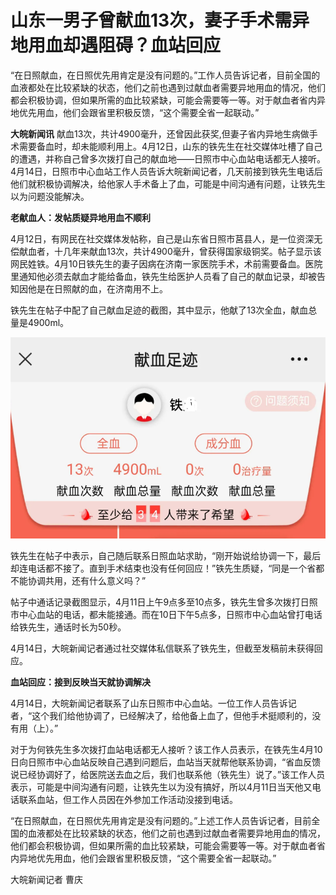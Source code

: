 # 山东一男子曾献血13次，妻子手术需异地用血却遇阻碍？血站回应

“在日照献血，在日照优先用肯定是没有问题的。”工作人员告诉记者，目前全国的血液都处在比较紧缺的状态，他们之前也遇到过献血者需要异地用血的情况，他们都会积极协调，但如果所需的血比较紧缺，可能会需要等一等。对于献血者省内异地优先用血，他们会跟省里积极反馈，“这个需要全省一起联动。”

**大皖新闻讯**
献血13次，共计4900毫升，还曾因此获奖,但妻子省内异地生病做手术需要备血时，却未能顺利用上。4月12日，山东的铁先生在社交媒体吐槽了自己的遭遇，并称自己曾多次拨打自己的献血地——日照市中心血站电话都无人接听。4月14日，日照市中心血站工作人员告诉大皖新闻记者，几天前接到铁先生电话后他们就积极协调解决，给他家人手术备上了血，可能是中间沟通有问题，让铁先生以为问题没能解决。

**老献血人：发帖质疑异地用血不顺利**

4月12日，有网民在社交媒体发帖称，自己是山东省日照市莒县人，是一位资深无偿献血者，十几年来献血13次，共计4900毫升，曾获得国家级铜奖。帖子显示该网民姓铁。4月10日铁先生的妻子因病在济南一家医院手术，术前需要备血。医院里通知他必须去献血才能给备血，铁先生给医护人员看了自己的献血记录，却被告知因他是在日照献的血，在济南用不上。

铁先生在帖子中配了自己献血足迹的截图，其中显示，他献了13次全血，献血总量是4900ml。

![63bdedeb85fd469cac15d57f4677ca76.jpg](https://raw.githubusercontent.com/qqhsx/qqnews_image/main/2024/04/14/山东一男子曾献血13次，妻子手术需异地用血却遇阻碍？血站回应/63bdedeb85fd469cac15d57f4677ca76.jpg)

铁先生在帖子中表示，自己随后联系日照血站求助，“刚开始说给协调一下，最后却连电话都不接了。直到手术结束也没有任何回应！”铁先生质疑，“同是一个省都不能协调共用，还有什么意义吗？”

帖子中通话记录截图显示，4月11日上午9点多至10点多，铁先生曾多次拨打日照市中心血站的电话，都未能接通。而在10日下午5点多，日照市中心血站曾打电话给铁先生，通话时长为50秒。

4月14日，大皖新闻记者通过社交媒体私信联系了铁先生，但截至发稿前未获得回应。

**血站回应：接到反映当天就协调解决**

4月14日，大皖新闻记者联系了山东日照市中心血站。一位工作人员告诉记者，“这个我们给他协调了，已经解决了，给他备上血了，但他手术挺顺利的，没有用（上）。”

对于为何铁先生多次拨打血站电话都无人接听？该工作人员表示，在铁先生4月10日向日照市中心血站反映自己遇到问题后，血站当天就帮他联系协调，“省血反馈说已经协调好了，给医院送去血之后，我们也联系他（铁先生）说了。”该工作人员表示，可能是中间沟通有问题，让铁先生以为没有搞好，所以4月11日当天他又电话联系血站，但工作人员因在外参加工作活动没接到电话。

“在日照献血，在日照优先用肯定是没有问题的。”上述工作人员告诉记者，目前全国的血液都处在比较紧缺的状态，他们之前也遇到过献血者需要异地用血的情况，他们都会积极协调，但如果所需的血比较紧缺，可能会需要等一等。对于献血者省内异地优先用血，他们会跟省里积极反馈，“这个需要全省一起联动。”

大皖新闻记者 曹庆


